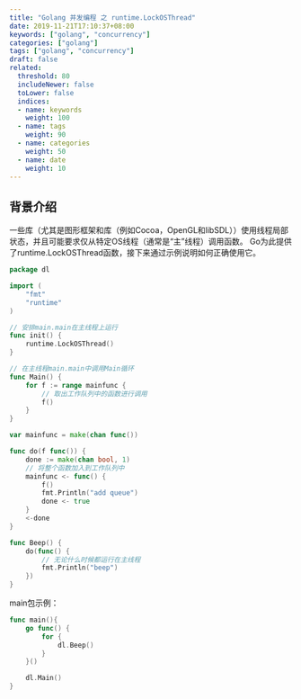 ```yaml
---
title: "Golang 并发编程 之 runtime.LockOSThread"
date: 2019-11-21T17:10:37+08:00
keywords: ["golang", "concurrency"]
categories: ["golang"]
tags: ["golang", "concurrency"]
draft: false
related:
  threshold: 80
  includeNewer: false
  toLower: false
  indices:
  - name: keywords
    weight: 100
  - name: tags
    weight: 90
  - name: categories
    weight: 50
  - name: date
    weight: 10
---
```


背景介绍
---
一些库（尤其是图形框架和库（例如Cocoa，OpenGL和libSDL））使用线程局部状态，并且可能要求仅从特定OS线程（通常是“主”线程）调用函数。
Go为此提供了runtime.LockOSThread函数，接下来通过示例说明如何正确使用它。

```go
package dl

import (
	"fmt"
	"runtime"
)

// 安排main.main在主线程上运行
func init() {
	runtime.LockOSThread()
}

// 在主线程main.main中调用Main循环
func Main() {
	for f := range mainfunc {
		// 取出工作队列中的函数进行调用
		f()
	}
}

var mainfunc = make(chan func())

func do(f func()) {
	done := make(chan bool, 1)
	// 将整个函数加入到工作队列中
	mainfunc <- func() {
		f()
		fmt.Println("add queue")
		done <- true
	}
	<-done
}

func Beep() {
	do(func() {
		// 无论什么时候都运行在主线程
		fmt.Println("beep")
	})
}

```
main包示例：
```go
func main(){
	go func() {
		for {
			dl.Beep()
		}
	}()

	dl.Main()
}
```


